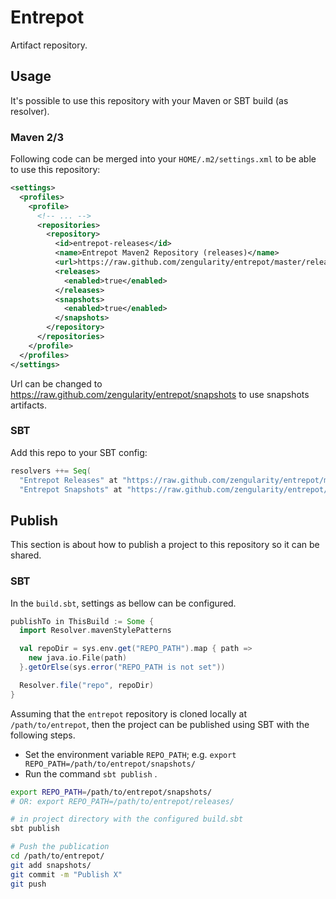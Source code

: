 # Entrepot

Artifact repository.

## Usage

It's possible to use this repository with your Maven or SBT build (as resolver).

### Maven 2/3

Following code can be merged into your `HOME/.m2/settings.xml` to be able to use this repository:

```xml
<settings>
  <profiles>
    <profile>
      <!-- ... -->
      <repositories>
        <repository>
          <id>entrepot-releases</id>
          <name>Entrepot Maven2 Repository (releases)</name>
          <url>https://raw.github.com/zengularity/entrepot/master/releases</url>
          <releases>
            <enabled>true</enabled>
          </releases>
          <snapshots>
            <enabled>true</enabled>
          </snapshots>
        </repository>
      </repositories>
    </profile>
  </profiles>
</settings>
```

Url can be changed to https://raw.github.com/zengularity/entrepot/snapshots to use snapshots artifacts.

### SBT

Add this repo to your SBT config:

```scala
resolvers ++= Seq(
  "Entrepot Releases" at "https://raw.github.com/zengularity/entrepot/master/releases",
  "Entrepot Snapshots" at "https://raw.github.com/zengularity/entrepot/master/snapshots")

```

## Publish

This section is about how to publish a project to this repository so it can be shared.

### SBT

In the `build.sbt`, settings as bellow can be configured.

```scala
publishTo in ThisBuild := Some {
  import Resolver.mavenStylePatterns

  val repoDir = sys.env.get("REPO_PATH").map { path =>
    new java.io.File(path)
  }.getOrElse(sys.error("REPO_PATH is not set"))

  Resolver.file("repo", repoDir)
}
```

Assuming that the `entrepot` repository is cloned locally at `/path/to/entrepot`, then the project can be published using SBT with the following steps.

- Set the environment variable `REPO_PATH`; e.g. `export REPO_PATH=/path/to/entrepot/snapshots/`
- Run the command `sbt publish` .

```sh
export REPO_PATH=/path/to/entrepot/snapshots/
# OR: export REPO_PATH=/path/to/entrepot/releases/

# in project directory with the configured build.sbt
sbt publish

# Push the publication
cd /path/to/entrepot/
git add snapshots/
git commit -m "Publish X"
git push
```
